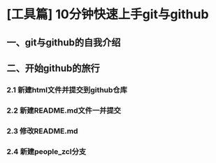 # [工具篇] 10分钟快速上手git与github

## 一、git与github的自我介绍

## 二、开始github的旅行

### 2.1 新建html文件并提交到github仓库

### 2.2 新建README.md文件一并提交

### 2.3 修改README.md

### 2.4 新建people_zcl分支